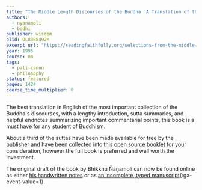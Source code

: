 ```yaml
---
title: "The Middle Length Discourses of the Buddha: A Translation of the *Majjhima Nikāya*"
authors:
  - nyanamoli
  - bodhi
publisher: wisdom
olid: OL8308492M
excerpt_url: "https://readingfaithfully.org/selections-from-the-middle-length-discourses-free-kindle-epub-mobi/"
year: 1995
course: mn
tags:
  - pali-canon
  - philosophy
status: featured
pages: 1424
course_time_multiplier: 0
---
```


The best translation in English of the most important collection of the Buddha's discourses, with a lengthy introduction, sutta summaries, and helpful endnotes summarizing important commentarial points, this book is a must have for any student of Buddhism.

About a third of the suttas have been made available for free by the publisher and have been collected into [this open source booklet](/content/booklets/mn-selections_nyanamoli-bodhi) for your consideration, however the full book is preferred and well worth the investment.

The original draft of the book by Bhikkhu Ñāṇamoli can now be found online as either [his handwritten notes](https://buddhadust.net/backmatter/indexes/idx_downloads.htm#nanamoli-mnmss) or as [an incomplete, typed manuscript](https://archive.org/details/a-treasury-of-the-buddhas-words_202305){:ga-event-value=1}.
